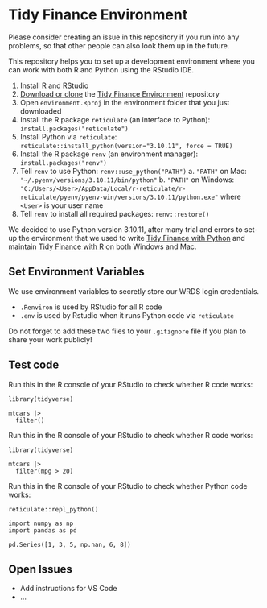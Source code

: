 # Tidy Finance Environment

Please consider creating an issue in this repository if you run into any problems, so that other people can also look them up in the future. 

This repository helps you to set up a development environment where you can work with both R and Python using the RStudio IDE. 

1. Install [R](https://cran.r-project.org/bin/windows/base/) and [RStudio](https://posit.co/download/rstudio-desktop/)
1. [Download or clone](https://docs.github.com/en/repositories/creating-and-managing-repositories/cloning-a-repository) the [Tidy Finance Environment](https://github.com/tidy-finance/environment) repository
1. Open `environment.Rproj` in the environment folder that you just downloaded
1. Install the R package `reticulate` (an interface to Python): `install.packages("reticulate")`
1. Install Python via `reticulate`: `reticulate::install_python(version="3.10.11", force = TRUE)`
1. Install the R package `renv` (an environment manager): `install.packages("renv")`
1. Tell `renv` to use Python: `renv::use_python("PATH")`
  a. `"PATH"` on Mac: `"~/.pyenv/versions/3.10.11/bin/python"`
  b. `"PATH"` on Windows: `"C:/Users/<User>/AppData/Local/r-reticulate/r-reticulate/pyenv/pyenv-win/versions/3.10.11/python.exe"` where `<User>` is your user name
1. Tell `renv` to install all required packages: `renv::restore()`

We decided to use Python version 3.10.11, after many trial and errors to set-up the environment that we used to write [Tidy Finance with Python](https://www.tidy-finance.org/python/) and maintain [Tidy Finance with R](https://www.tidy-finance.org/r/) on both Windows and Mac.

## Set Environment Variables

We use environment variables to secretly store our WRDS login credentials. 

- `.Renviron` is used by RStudio for all R code
- `.env` is used by Rstudio when it runs Python code via `reticulate`

Do not forget to add these two files to your `.gitignore` file if you plan to share your work publicly!

## Test code

Run this in the R console of your RStudio to check whether R code works:

```
library(tidyverse)

mtcars |> 
  filter()

```

Run this in the R console of your RStudio to check whether R code works:

```
library(tidyverse)

mtcars |> 
  filter(mpg > 20)

```

Run this in the R console of your RStudio to check whether Python code works:

```
reticulate::repl_python()

import numpy as np
import pandas as pd

pd.Series([1, 3, 5, np.nan, 6, 8])
```

## Open Issues

- Add instructions for VS Code
- ...
